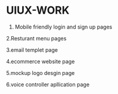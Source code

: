 # UIUX-WORK
1. Mobile friendly login and sign up pages
  

 2.Resturant menu pages


3.email templet page


4.ecommerce website page


5.mockup logo desgin page


6.voice controller apllication page
